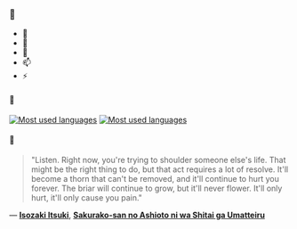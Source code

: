### 👋

- 🔭
- 🌱
- 💬
- 📫
- ⚡

#### 🧏

[![Most used languages](https://github-readme-stats-aynah.vercel.app/api/top-langs/?username=aynh&theme=solarized-dark&langs_count=6&layout=compact&hide_title=true)](https://github.com/anuraghazra/github-readme-stats#gh-dark-mode-only)
[![Most used languages](https://github-readme-stats-aynah.vercel.app/api/top-langs/?username=aynh&theme=solarized-light&langs_count=6&layout=compact&hide_title=true)](https://github.com/anuraghazra/github-readme-stats#gh-light-mode-only)

#### 💬

> "Listen. Right now, you're trying to shoulder someone else's life. That might be the right thing to do, but that act requires a lot of resolve. It'll become a thorn that can't be removed, and it'll continue to hurt you forever. The briar will continue to grow, but it'll never flower. It'll only hurt, it'll only cause you pain."

&mdash; [**Isozaki Itsuki**](https://myanimelist.net/character.php?q=Isozaki%20Itsuki&cat=character), [**Sakurako-san no Ashioto ni wa Shitai ga Umatteiru**](https://myanimelist.net/search/all?q=Sakurako-san%20no%20Ashioto%20ni%20wa%20Shitai%20ga%20Umatteiru&cat=all)
